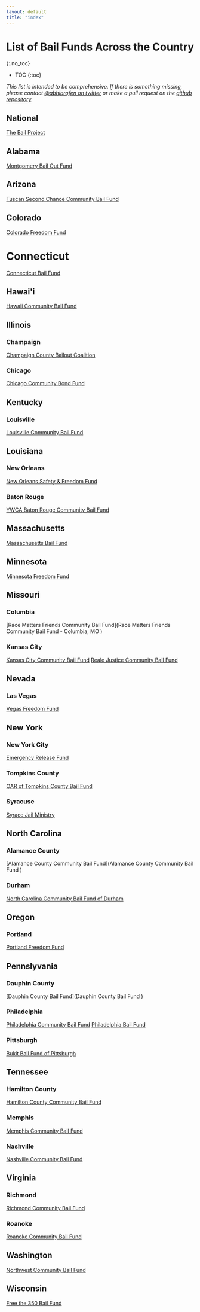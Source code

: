 ```yaml
---
layout: default
title: "index"
---
```


# List of Bail Funds Across the Country
{:.no_toc}

* TOC
{:toc}

*This list is intended to be comprehensive. If there is something missing, please contact [@abhiprofen on twitter](https://twitter.com/abhiprofen) or make a pull request on the [github repository](https://github.com/bailfunds/bailfunds.github.io)*

## National
[The Bail Project](https://secure.givelively.org/donate/the-bail-project)

## Alabama
[Montgomery Bail Out Fund](https://www.mgmbailout.com/)


## Arizona
[Tuscan Second Chance Community Bail Fund](https://watchtucson.com/)

## Colorado
[Colorado Freedom Fund](https://fundly.com/coloradofreedom)

# Connecticut
[Connecticut Bail Fund](http://www.ctbailfund.org/)

## Hawai'i
[Hawaii Community Bail Fund](https://hawaiicommunitybailfund.org/)

## Illinois
### Champaign
[Champaign County Bailout Coalition](https://champaigncountybailoutcoalition.wordpress.com/?fbclid=IwAR0HaFyeHM87lID68LqxiGPsWDvgByZR54LpU1PC2NtFxuN-DgbzrYgrcXU)

### Chicago
[Chicago Community Bond Fund](https://chicagobond.org/)

## Kentucky
### Louisville
[Louisville Community Bail Fund](https://actionnetwork.org/fundraising/louisville-community-bail-fund-2)

## Louisiana
### New Orleans
[New Orleans Safety & Freedom Fund](https://donorbox.org/safety-freedom-fund-eoy)

### Baton Rouge
[YWCA Baton Rouge Community Bail Fund](https://www.ywca-br.org/community-bail-fund)

## Massachusetts
[Massachusetts Bail Fund](https://www.massbailfund.org/)

## Minnesota
[Minnesota Freedom Fund](https://minnesotafreedomfund.org/)

## Missouri
### Columbia
[Race Matters Friends Community Bail Fund](Race Matters Friends Community Bail Fund - Columbia, MO )

### Kansas City
[Kansas City Community Bail Fund](https://www.kccommunitybailfund.com/)
[Reale Justice Community Bail Fund](https://www.paypal.com/pools/c/8dFiVVyGMN)

## Nevada
### Las Vegas
[Vegas Freedom Fund](https://secure.actblue.com/donate/vegasfreedomfund)

## New York
### New York City
[Emergency Release Fund](https://emergencyreleasefund.com/)

### Tompkins County
[OAR of Tompkins County Bail Fund](https://www.oartompkins.org/civil-liberties/bail-fund/)

### Syracuse
[Syrace Jail Ministry](https://www.facebook.com/syracusejailministry/)

## North Carolina
### Alamance County
[Alamance County Community Bail Fund](Alamance County Community Bail Fund )

### Durham
[North Carolina Community Bail Fund of Durham](https://www.nccbailfund.org/)

## Oregon
### Portland
[Portland Freedom Fund](https://www.portlandfreedomfund.org/donate/)

## Pennslyvania
### Dauphin County
[Dauphin County Bail Fund](Dauphin County Bail Fund )

### Philadelphia
[Philadelphia Community Bail Fund](https://www.phillybailout.com/)
[Philadelphia Bail Fund](https://www.phillybailfund.org/)

### Pittsburgh
[Bukit Bail Fund of Pittsburgh](https://www.bukitbailfund.org/)

## Tennessee
### Hamilton County
[Hamilton County Community Bail Fund](https://www.calebcha.org/bailfund.html)

### Memphis
[Memphis Community Bail Fund](https://justcity.org/what-we-do/mcbfund/)

### Nashville
[Nashville Community Bail Fund](https://nashvillebailfund.org/)

## Virginia
### Richmond
[Richmond Community Bail Fund](https://rvabailfund.org/)

### Roanoke
[Roanoke Community Bail Fund](https://chuffed.org/project/rjs-bail-fund)

## Washington
[Northwest Community Bail Fund](https://www.nwcombailfund.org/)

## Wisconsin
[Free the 350 Bail Fund](https://freethe350bailfund.wordpress.com/)
